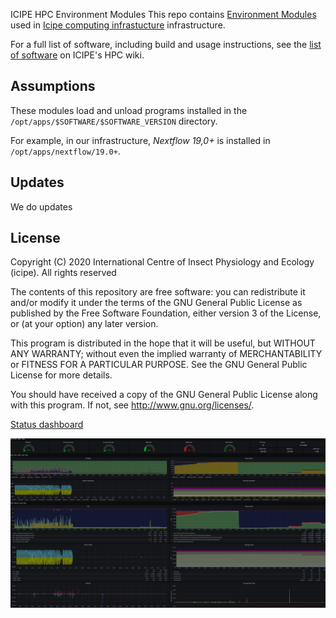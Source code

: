  ICIPE HPC Environment Modules
This repo contains [Environment Modules](http://modules.sourceforge.net) used in [Icipe computing infrastucture](https://hpc.icipe.org/hpc/) infrastructure.

For a full list of software, including build and usage instructions, see the [list of software](http://hpc02.icipe.org/doku.php) on ICIPE's HPC wiki.

## Assumptions
These modules load and unload programs installed in the `/opt/apps/$SOFTWARE/$SOFTWARE_VERSION` directory.

For example, in our infrastructure, *Nextflow 19,0+* is installed in `/opt/apps/nextflow/19.0+`.

## Updates
We do updates 

## License
Copyright (C) 2020 International Centre of Insect Physiology and Ecology (icipe). All rights reserved

The contents of this repository are free software: you can redistribute
it and/or modify it under the terms of the GNU General Public License
as published by the Free Software Foundation, either version 3 of the
License, or (at your option) any later version.

This program is distributed in the hope that it will be useful,
but WITHOUT ANY WARRANTY; without even the implied warranty of
MERCHANTABILITY or FITNESS FOR A PARTICULAR PURPOSE.  See the
GNU General Public License for more details.

You should have received a copy of the GNU General Public License
along with this program.  If not, see <http://www.gnu.org/licenses/>.

[Status dashboard](http://10.0.0.215:3000/grafana/d/rYdddlPWk/node-exporter-full?orgId=1&refresh=1m&var-DS_PROMETHEUS=default&var-job=node_exporter&var-node=localhost:9100&var-diskdevices=%5Ba-z%5D%2B%7Cnvme%5B0-9%5D%2Bn%5B0-9%5D%2B&kiosk)


![server status](https://github.com/mbbu/Hpc_environment_modules/blob/master/images/status.png)
